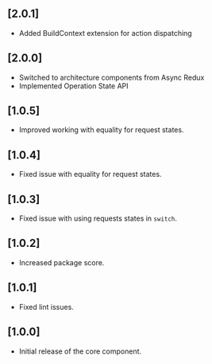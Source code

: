 ## [2.0.1]

* Added BuildContext extension for action dispatching

## [2.0.0]

* Switched to architecture components from Async Redux
* Implemented Operation State API

## [1.0.5]

* Improved working with equality for request states.

## [1.0.4]

* Fixed issue with equality for request states.

## [1.0.3]

* Fixed issue with using requests states in `switch`.

## [1.0.2]

* Increased package score.

## [1.0.1]

* Fixed lint issues.

## [1.0.0]

* Initial release of the core component.
